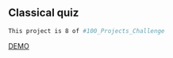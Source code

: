 ## Classical quiz

```bash
This project is 8 of #100_Projects_Challenge
```

[DEMO](https://100.yablonev.art/8)
